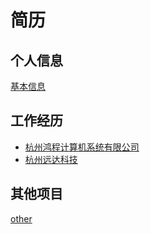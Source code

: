 # 简历

## 个人信息

[基本信息](base/README.md)


## 工作经历

- [杭州鸿程计算机系统有限公司](project/鸿程计算机系统有限公司.md)
- [杭州远达科技](project/杭州远达科技有限公司.md)

## 其他项目

[other](other/README.md)
